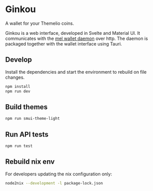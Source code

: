 # Ginkou
A wallet for your Themelio coins.

Ginkou is a web interface, developed in Svelte and Material UI.
It communicates with the [mel wallet daemon](https://github.com/themeliolabs/melwalletd) over http.
The daemon is packaged together with the wallet interface using Tauri.

## Develop
Install the dependencies and start the environment to rebuild on file changes.

```bash
npm install
npm run dev
```

## Build themes
```bash
npm run smui-theme-light
```

## Run API tests
```bash
npm run test
```

## Rebuild nix env
For developers updating the nix configuration only:
```bash
node2nix --development -l package-lock.json
```
